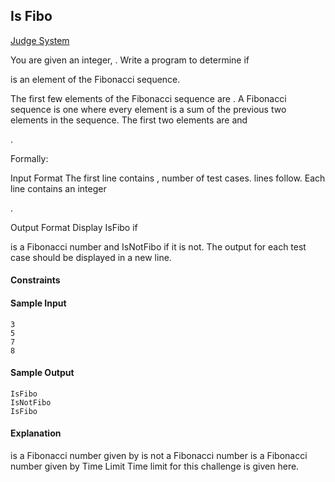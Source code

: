## Is Fibo

[Judge System](https://www.hackerrank.com/challenges/is-fibo/problem)

You are given an integer, . Write a program to determine if

is an element of the Fibonacci sequence.

The first few elements of the Fibonacci sequence are
. A Fibonacci sequence is one where every element is a sum of the previous two elements in the sequence. The first two elements are and

.

Formally:

Input Format
The first line contains
, number of test cases.
lines follow. Each line contains an integer

.

Output Format
Display IsFibo if

is a Fibonacci number and IsNotFibo if it is not. The output for each test case should be displayed in a new line.

#### Constraints

#### Sample Input
```
3
5
7
8
```
#### Sample Output
```
IsFibo
IsNotFibo
IsFibo
```
#### Explanation
is a Fibonacci number given by
is not a Fibonacci number
is a Fibonacci number given by Time Limit
Time limit for this challenge is given here.
